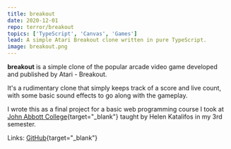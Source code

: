 ```yaml
---
title: breakout
date: 2020-12-01
repo: terror/breakout
topics: ['TypeScript', 'Canvas', 'Games']
lead: A simple Atari Breakout clone written in pure TypeScript.
image: breakout.png
---
```


**breakout** is a simple clone of the popular arcade video game developed and
published by Atari - Breakout.

It's a rudimentary clone that simply keeps track of a score and live count, with
some basic sound effects to go along with the gameplay.

I wrote this as a final project for a basic web programming course I took at
[John Abbott College](https://johnabbott.qc.ca/){target="\_blank"} taught by
Helen Katalifos in my 3rd semester.

Links: [GitHub](https://github.com/terror/breakout){target="\_blank"}
